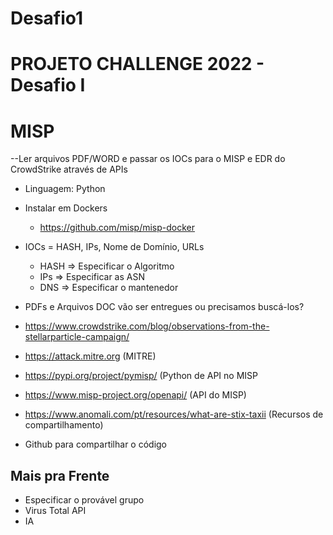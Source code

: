 # Desafio1

# PROJETO CHALLENGE 2022 - Desafio I


# MISP

--Ler arquivos PDF/WORD e passar os IOCs para o MISP e EDR do CrowdStrike através de APIs

- Linguagem: Python
- Instalar em Dockers
	- https://github.com/misp/misp-docker
- IOCs = HASH, IPs, Nome de Domínio, URLs
	- HASH => Especificar o Algoritmo
	- IPs => Especificar as ASN
	- DNS => Especificar o mantenedor
- PDFs e Arquivos DOC vão ser entregues ou precisamos buscá-los?
- https://www.crowdstrike.com/blog/observations-from-the-stellarparticle-campaign/
- https://attack.mitre.org (MITRE)
- https://pypi.org/project/pymisp/ (Python de API no MISP
- https://www.misp-project.org/openapi/ (API do MISP)
- https://www.anomali.com/pt/resources/what-are-stix-taxii (Recursos de compartilhamento)

- Github para compartilhar o código

## Mais pra Frente

- Especificar o provável grupo
- Virus Total API
- IA

